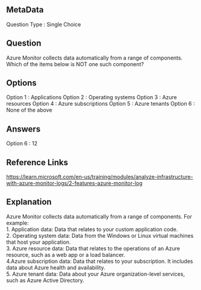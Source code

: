 ## MetaData 
Question Type : Single Choice 

## Question 
Azure Monitor collects data automatically from a range of components. Which of the items below is NOT one such component? 

## Options 
Option 1 : Applications
Option 2 : Operating systems
Option 3 : Azure resources
Option 4 : Azure subscriptions
Option 5 : Azure tenants
Option 6 : None of the above

## Answers 
Option 6 : 12

## Reference Links 
https://learn.microsoft.com/en-us/training/modules/analyze-infrastructure-with-azure-monitor-logs/2-features-azure-monitor-log 

## Explanation 
Azure Monitor collects data automatically from a range of components. For example:<br>1. Application data: Data that relates to your custom application code.<br>2. Operating system data: Data from the Windows or Linux virtual machines that host your application.<br>3. Azure resource data: Data that relates to the operations of an Azure resource, such as a web app or a load balancer.<br>4.Azure subscription data: Data that relates to your subscription. It includes data about Azure health and availability.<br>5. Azure tenant data: Data about your Azure organization-level services, such as Azure Active Directory.